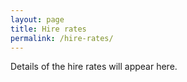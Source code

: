 ```yaml
---
layout: page
title: Hire rates
permalink: /hire-rates/
---
```


Details of the hire rates will appear here.